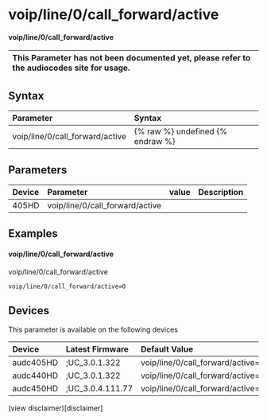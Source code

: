 ﻿---
description: voip/line/0/call_forward/active
search: false
---

# voip/line/0/call_forward/active

#### voip/line/0/call_forward/active


| This Parameter has not been documented yet, please refer to the audiocodes site for usage.  |
| :--- |

## Syntax
| Parameter | Syntax |
| :--- | :--- |
|voip/line/0/call_forward/active | {% raw %} undefined {% endraw %} |

## Parameters
|Device|Parameter|value|Description|
|:---|:---|:---|:---|
| 405HD | voip/line/0/call_forward/active |  |  |

## Examples
#### voip/line/0/call_forward/active

voip/line/0/call_forward/active

```
voip/line/0/call_forward/active=0
```

## Devices
This parameter is available on the following devices

| Device | Latest Firmware | Default Value |
|:---|:---|:---|
| audc405HD | ;UC_3.0.1.322 | voip/line/0/call_forward/active=0 
| audc440HD | ;UC_3.0.1.322 | voip/line/0/call_forward/active=0 
| audc450HD | ;UC_3.0.4.111.77 | voip/line/0/call_forward/active=0 

(view disclaimer)[disclaimer]
